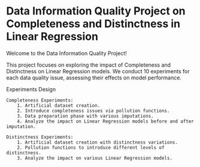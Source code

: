 # Data Information Quality Project on Completeness and Distinctness in Linear Regression

Welcome to the Data Information Quality Project! 

This project focuses on exploring the impact of Completeness and Distinctness on Linear Regression models. We conduct 10 experiments for each data quality issue, assessing their effects on model performance.

Experiments Design

    Completeness Experiments:
        1. Artificial dataset creation.
        2. Introduce completeness issues via pollution functions.
        3. Data preparation phase with various imputations.
        4. Analyze the impact on Linear Regression models before and after imputation.

    Distinctness Experiments:
        1. Artificial dataset creation with distinctness variations.
        2. Pollution functions to introduce different levels of distinctness.
        3. Analyze the impact on various Linear Regression models.
